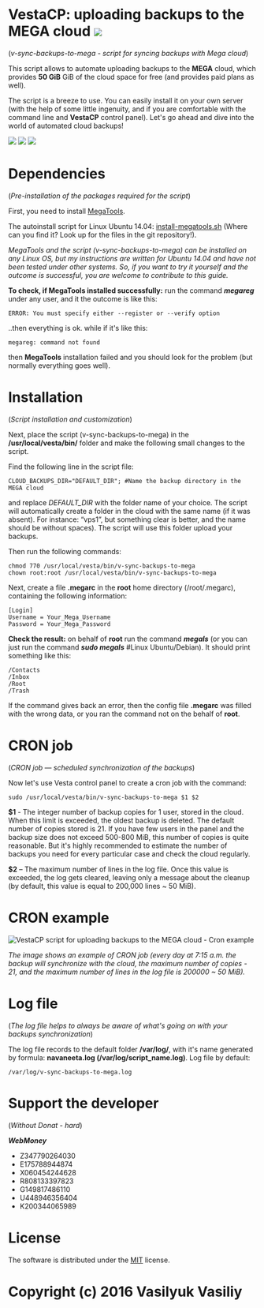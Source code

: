 ﻿# VestaCP: uploading backups to the MEGA cloud [![](https://ga-spi.appspot.com/t/VestaCP-Sync-Backups-To-Mega/readme?gtid=UA-77529928-1&mr)](https://ga-spider.appspot.com)

(*v-sync-backups-to-mega - script for syncing backups with Mega cloud*)

This script allows to automate uploading backups to the **MEGA** cloud, which provides **50 GiB** GiB of the cloud space for free (and provides paid plans as well).

The script is a breeze to use. You can easily install it on your own server (with the help of some little ingenuity, and if you are comfortable with the command line and **VestaCP** control panel). Let's go ahead and dive into the world of automated cloud backups!

[![](https://img.shields.io/badge/LICENSE-MIT-blue.svg?style=flat-square)](https://ga-spi.appspot.com/t/VestaCP-Sync-Backups-To-Mega/readme?gtid=UA-77529928-1&mr&mgo&go=https://git.io/vrxu8)
[![](https://img.shields.io/badge/README-RU-green.svg?style=flat-square)](https://ga-spi.appspot.com/t/VestaCP-Sync-Backups-To-Mega/readme?gtid=UA-77529928-1&mr&mgo&go=https://git.io/voGJf)
[![](https://img.shields.io/badge/RELEASE-V1.1.2-blue.svg?style=flat-square)](https://ga-spi.appspot.com/t/VestaCP-Sync-Backups-To-Mega/readme?gtid=UA-77529928-1&mr&mgo&go=https://github.com/By-Vasiliy/VestaCP-Sync-Backups-To-Mega/releases/tag/1.1.2)

# Dependencies 

(*Pre-installation of the packages required for the script*)

First, you need to install [MegaTools](https://ga-spi.appspot.com/t/VestaCP-Sync-Backups-To-Mega/readme?gtid=UA-77529928-1&mr&mgo&go=https://megatools.megous.com).

The autoinstall script for Linux Ubuntu 14.04: [install-megatools.sh](https://ga-spi.appspot.com/t/VestaCP-Sync-Backups-To-Mega/readme?gtid=UA-77529928-1&mr&mgo&go=https://git.io/vrq6v) (Where can you find it? Look up for the files in the git repository!).

*MegaTools and the script (v-sync-backups-to-mega) can be installed on any Linux OS, but my  instructions are written for Ubuntu 14.04 and have not been tested under other systems. So, if you want to try it yourself and the outcome is successful, you are welcome to contribute to this guide.* 

 **To check, if MegaTools installed successfully:** run the command ***megareg*** under any user, and it the outcome is like this:

```
ERROR: You must specify either --register or --verify option
```

..then everything is ok. while if it's like this:

```
megareg: command not found
```

then **MegaTools** installation failed and you should look for the problem (but normally everything goes well).


# Installation 

(*Script installation and customization*)

Next, place the script (v-sync-backups-to-mega) in the **/usr/local/vesta/bin/** folder and make the following small changes to the script.
 
Find the following line in the script file:

```
CLOUD_BACKUPS_DIR="DEFAULT_DIR"; #Name the backup directory in the MEGA cloud
```
and replace *DEFAULT_DIR* with the folder name of your choice. The script will automatically create a folder in the cloud with the same name (if it was absent). For instance: “vps1”, but something clear is better, and the name should be without spaces). The script will use this folder upload your backups.

Then run the following commands:

```
chmod 770 /usr/local/vesta/bin/v-sync-backups-to-mega
chown root:root /usr/local/vesta/bin/v-sync-backups-to-mega
```
Next, create a file **.megarc** in the **root** home directory (/root/.megarc), containing the following information:

```
[Login]
Username = Your_Mega_Username
Password = Your_Mega_Password
```
**Check the result:** on behalf of **root** run the command ***megals*** (or you can just run the command ***sudo megals*** #Linux Ubuntu/Debian). It should print something like this:

```
/Contacts
/Inbox
/Root
/Trash
```
If the command gives back an error, then the config file **.megarc** was filled with the wrong data, or you ran the command not on the behalf of **root**.

# CRON job 

(*CRON job — scheduled synchronization of the backups*)

Now let's use Vesta control panel to create a cron job with the command:

```
sudo /usr/local/vesta/bin/v-sync-backups-to-mega $1 $2
```
**$1** - The integer number of backup copies for 1 user, stored in the cloud. When this limit is exceeded, the oldest backup is deleted. The default number of copies stored is 21. If you have few users in the panel and the backup size does not exceed 500-800 MiB, this number of copies is quite reasonable. But it's highly recommended to estimate the number of backups you need for every particular case and check the cloud regularly.
 
**$2** – The maximum number of lines in the log file. Once this value is exceeded, the log gets cleared, leaving only a message about the cleanup (by default, this value is equal to 200,000 lines ~ 50 MiB).

# CRON example

![VestaCP script for uploading backups to the MEGA cloud - Cron example](http://i.imgur.com/CBt1lfx.png)

*The image shows an example of CRON job (every day at 7:15 a.m. the backup will synchronize with the cloud, the maximum number of copies - 21, and the maximum number of lines in the log file is 200000 ~ 50 MiB).*

# Log file 

(*The log file helps to always be aware of what's going on with your backups synchronization*)

The log file records to the default folder **/var/log/**, with it's name generated by formula: **navaneeta.log (/var/log/script_name.log)**. Log file by default:

```
/var/log/v-sync-backups-to-mega.log
```

# Support the developer

(*Without Donat - hard*)

***WebMoney***
* Z347790264030
* E175788944874
* X060454244628
* R808133397823
* G149817486110
* U448946356404
* K200344065989

# License

The software is distributed under the [MIT](https://git.io/vrxu8) license.

# Copyright (c) 2016 Vasilyuk Vasiliy